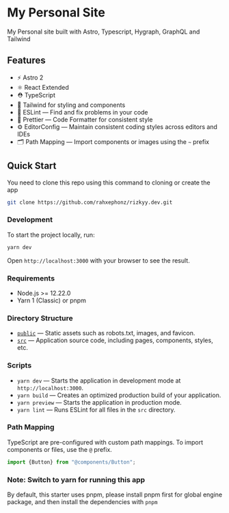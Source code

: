 # My Personal Site

My Personal site built with Astro, Typescript, Hygraph, GraphQL and Tailwind

## Features

- ⚡️ Astro 2
- ⚛️ React Extended
- ⛑ TypeScript
- 💅 Tailwind for styling and components
- 📏 ESLint — Find and fix problems in your code
- 💖 Prettier — Code Formatter for consistent style
- ⚙️ EditorConfig — Maintain consistent coding styles across editors and IDEs
- 🗂 Path Mapping — Import components or images using the `~` prefix

## Quick Start

You need to clone this repo using this command to cloning or create the app

```bash
git clone https://github.com/rahxephonz/rizkyy.dev.git
```

### Development

To start the project locally, run:

```bash
yarn dev
```

Open `http://localhost:3000` with your browser to see the result.

### Requirements

- Node.js >= 12.22.0
- Yarn 1 (Classic) or pnpm

### Directory Structure

- [`public`](./public) — Static assets such as robots.txt, images, and favicon.<br>
- [`src`](./src) — Application source code, including pages, components, styles, etc.

### Scripts

- `yarn dev` — Starts the application in development mode at `http://localhost:3000`.
- `yarn build` — Creates an optimized production build of your application.
- `yarn preview` — Starts the application in production mode.
- `yarn lint` — Runs ESLint for all files in the `src` directory.

### Path Mapping

TypeScript are pre-configured with custom path mappings. To import components or files, use the `@` prefix.

```ts
import {Button} from "@components/Button";
```

### Note: Switch to yarn for running this app

By default, this starter uses pnpm, please install pnpm first for global engine package, and then install the dependencies with `pnpm`
